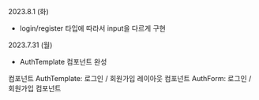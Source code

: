 2023.8.1 (화)
- login/register 타입에 따라서 input을 다르게 구현

2023.7.31 (월)
- AuthTemplate 컴포넌트 완성

컴포넌트
AuthTemplate: 로그인 / 회원가입 레이아웃 컴포넌트
AuthForm: 로그인 / 회원가입 컴포넌트